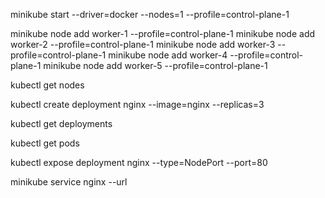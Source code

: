 minikube start --driver=docker --nodes=1 --profile=control-plane-1

minikube node add worker-1 --profile=control-plane-1
minikube node add worker-2 --profile=control-plane-1
minikube node add worker-3 --profile=control-plane-1
minikube node add worker-4 --profile=control-plane-1
minikube node add worker-5 --profile=control-plane-1

kubectl get nodes


kubectl create deployment nginx --image=nginx --replicas=3

kubectl get deployments

kubectl get pods

kubectl expose deployment nginx --type=NodePort --port=80

minikube service nginx --url
